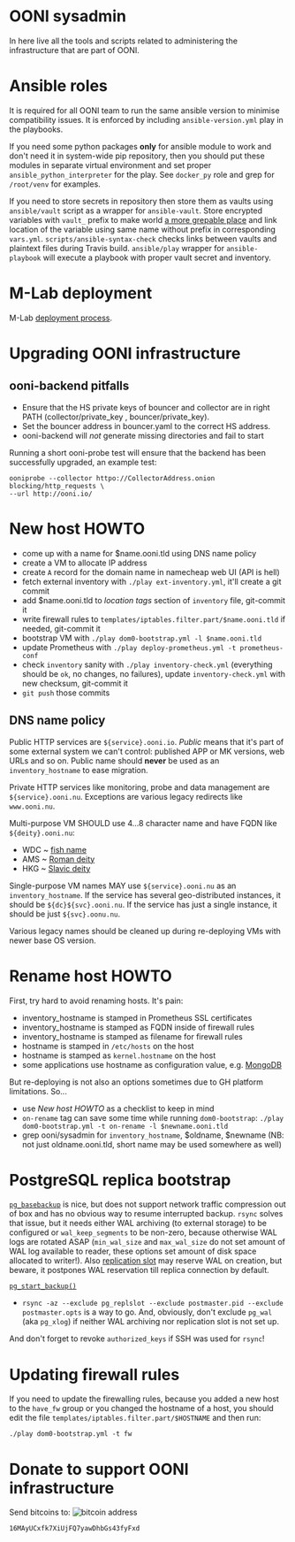 # OONI sysadmin

In here live all the tools and scripts related to administering the
infrastructure that are part of OONI.

# Ansible roles

It is required for all OONI team to run the same ansible version to minimise
compatibility issues. It is enforced by including `ansible-version.yml` play in
the playbooks.

If you need some python packages **only** for ansible module to
work and don't need it in system-wide pip repository, then you should put these
modules in separate virtual environment and set proper
`ansible_python_interpreter` for the play. See `docker_py` role and grep for
`/root/venv` for examples.

If you need to store secrets in repository then store them as vaults using
`ansible/vault` script as a wrapper for `ansible-vault`. Store encrypted
variables with `vault_` prefix to make world [a more grepable place](http://docs.ansible.com/ansible/playbooks_best_practices.html#best-practices-for-variables-and-vaults)
and link location of the variable using same name without prefix in corresponding `vars.yml`.
`scripts/ansible-syntax-check` checks links between vaults and plaintext files during Travis build.
`ansible/play` wrapper for `ansible-playbook` will execute a playbook with
proper vault secret and inventory.

# M-Lab deployment

M-Lab [deployment process](https://github.com/m-lab/ooni-support/#m-lab-deployment-process).

# Upgrading OONI infrastructure

## ooni-backend pitfalls

* Ensure that the HS private keys of bouncer and collector are in right PATH
(collector/private_key , bouncer/private_key).
* Set the bouncer address in bouncer.yaml to the correct HS address.
* ooni-backend will *not* generate missing directories and fail to start

Running a short ooni-probe test will ensure that the backend has been
successfully upgraded, an example test:

```
ooniprobe --collector httpo://CollectorAddress.onion blocking/http_requests \
--url http://ooni.io/
```

# New host HOWTO

- come up with a name for $name.ooni.tld using DNS name policy
- create a VM to allocate IP address
- create `A` record for the domain name in namecheap web UI (API is hell)
- fetch external inventory with `./play ext-inventory.yml`, it'll create a git commit
- add $name.ooni.tld to _location tags_ section of `inventory` file, git-commit it
- write firewall rules to `templates/iptables.filter.part/$name.ooni.tld` if needed, git-commit it
- bootstrap VM with `./play dom0-bootstrap.yml -l $name.ooni.tld`
- update Prometheus with `./play deploy-prometheus.yml -t prometheus-conf`
- check `inventory` sanity with `./play inventory-check.yml` (everything should be `ok`, no changes, no failures), update `inventory-check.yml` with new checksum, git-commit it
- `git push` those commits

## DNS name policy

Public HTTP services are `${service}.ooni.io`. _Public_ means that it's part of some external system we can't control: published APP or MK versions, web URLs and so on.
Public name should __never__ be used as an `inventory_hostname` to ease migration.

Private HTTP services like monitoring, probe and data management are `${service}.ooni.nu`. Exceptions are various legacy redirects like `www.ooni.nu`.

Multi-purpose VM SHOULD use 4...8 character name and have FQDN like `${deity}.ooni.nu`:
- WDC ~ [fish name](https://en.wikipedia.org/wiki/List_of_common_fish_names)
- AMS ~ [Roman deity](https://en.wikipedia.org/wiki/List_of_Roman_deities#Alphabetical_list)
- HKG ~ [Slavic deity](https://en.wikipedia.org/wiki/Deities_of_Slavic_religion)

Single-purpose VM names MAY use `${service}.ooni.nu` as an `inventory_hostname`.
If the service has several geo-distributed instances, it should be `${dc}${svc}.ooni.nu`.
If the service has just a single instance, it should be just `${svc}.oonu.nu`.

Various legacy names should be cleaned up during re-deploying VMs with newer base OS version.

# Rename host HOWTO

First, try hard to avoid renaming hosts. It's pain:

- inventory_hostname is stamped in Prometheus SSL certificates
- inventory_hostname is stamped as FQDN inside of firewall rules
- inventory_hostname is stamped as filename for firewall rules
- hostname is stamped in `/etc/hosts` on the host
- hostname is stamped as `kernel.hostname` on the host
- some applications use hostname as configuration value, e.g. [MongoDB](https://docs.mongodb.com/manual/tutorial/change-hostnames-in-a-replica-set/)

But re-deploying is not also an options sometimes due to GH platform limitations.  So...

- use _New host HOWTO_ as a checklist to keep in mind
- `on-rename` tag can save some time while running `dom0-bootstrap`: `./play dom0-bootstrap.yml -t on-rename -l $newname.ooni.tld`
- grep ooni/sysadmin for `inventory_hostname`, $oldname, $newname (NB: not just oldname.ooni.tld, short name may be used somewhere as well)

# PostgreSQL replica bootstrap

[`pg_basebackup`](https://www.postgresql.org/docs/current/static/app-pgbasebackup.html)
is nice, but does not support network traffic compression out of box and has no
obvious way to resume interrupted backup. `rsync` solves that issue, but it
needs either WAL archiving (to external storage) to be configured or
`wal_keep_segments` to be non-zero, because otherwise WAL logs are rotated ASAP
(`min_wal_size` and `max_wal_size` do not set amount of WAL log available to
reader, these options set amount of disk space allocated to writer!).
Also [replication slot](https://www.postgresql.org/docs/current/static/functions-admin.html#FUNCTIONS-REPLICATION)
may reserve WAL on creation, but beware, it postpones WAL reservation till replica connection by default.

[`pg_start_backup()`](https://www.postgresql.org/docs/current/static/continuous-archiving.html#BACKUP-LOWLEVEL-BASE-BACKUP)
+ `rsync -az --exclude pg_replslot --exclude postmaster.pid --exclude postmaster.opts` is a way to go.
And, obviously, don't exclude `pg_wal` (aka `pg_xlog`) if neither WAL archiving nor replication slot is not set up.

And don't forget to revoke `authorized_keys` if SSH was used for `rsync`!

# Updating firewall rules

If you need to update the firewalling rules, because you added a new host to
the `have_fw` group or you changed the hostname of a host, you should edit the
file `templates/iptables.filter.part/$HOSTNAME` and then run:

```
./play dom0-bootstrap.yml -t fw
```

# Donate to support OONI infrastructure

Send bitcoins to:
![bitcoin address](http://i.imgur.com/ILdOJ3V.png)
```
16MAyUCxfk7XiUjFQ7yawDhbGs43fyFxd
```
